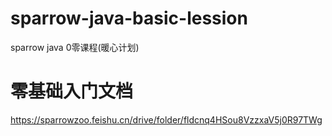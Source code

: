 # sparrow-java-basic-lession
sparrow java 0零课程(暖心计划)

# 零基础入门文档

https://sparrowzoo.feishu.cn/drive/folder/fldcnq4HSou8VzzxaV5j0R97TWg
